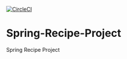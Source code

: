[![CircleCI](https://circleci.com/gh/fascistcoder/Spring-Recipe-Project/tree/master.svg?style=svg)](https://circleci.com/gh/fascistcoder/Spring-Recipe-Project/tree/master)

# Spring-Recipe-Project

Spring Recipe Project
